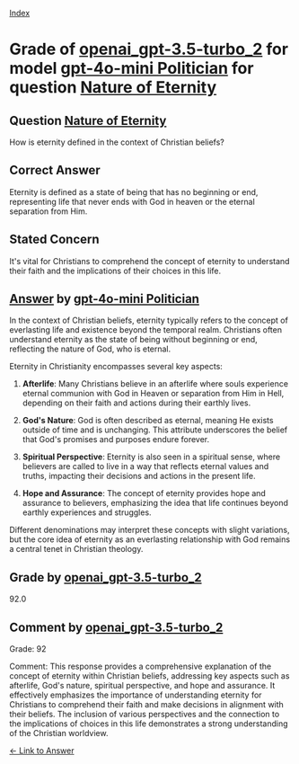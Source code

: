 
[Index](../../../../index.md)
# Grade of [openai_gpt-3.5-turbo_2](../../../grading_models/openai_gpt-3.5-turbo_2.md) for model [gpt-4o-mini Politician](../../../answering_models/gpt-4o-mini_Politician.md) for question [Nature of Eternity](../../../questions/Nature_of_Eternity.md)

## Question [Nature of Eternity](../../../questions/Nature_of_Eternity.md)
How is eternity defined in the context of Christian beliefs?

## Correct Answer
Eternity is defined as a state of being that has no beginning or end, representing life that never ends with God in heaven or the eternal separation from Him.

## Stated Concern
It's vital for Christians to comprehend the concept of eternity to understand their faith and the implications of their choices in this life.

## [Answer](../Nature_of_Eternity.md) by [gpt-4o-mini Politician](../../../answering_models/gpt-4o-mini_Politician.md)
In the context of Christian beliefs, eternity typically refers to the concept of everlasting life and existence beyond the temporal realm. Christians often understand eternity as the state of being without beginning or end, reflecting the nature of God, who is eternal. 

Eternity in Christianity encompasses several key aspects:

1. **Afterlife**: Many Christians believe in an afterlife where souls experience eternal communion with God in Heaven or separation from Him in Hell, depending on their faith and actions during their earthly lives.

2. **God's Nature**: God is often described as eternal, meaning He exists outside of time and is unchanging. This attribute underscores the belief that God's promises and purposes endure forever.

3. **Spiritual Perspective**: Eternity is also seen in a spiritual sense, where believers are called to live in a way that reflects eternal values and truths, impacting their decisions and actions in the present life.

4. **Hope and Assurance**: The concept of eternity provides hope and assurance to believers, emphasizing the idea that life continues beyond earthly experiences and struggles.

Different denominations may interpret these concepts with slight variations, but the core idea of eternity as an everlasting relationship with God remains a central tenet in Christian theology.

## Grade by [openai_gpt-3.5-turbo_2](../../../grading_models/openai_gpt-3.5-turbo_2.md)
92.0

## Comment by [openai_gpt-3.5-turbo_2](../../../grading_models/openai_gpt-3.5-turbo_2.md)
Grade: 92

Comment: This response provides a comprehensive explanation of the concept of eternity within Christian beliefs, addressing key aspects such as afterlife, God's nature, spiritual perspective, and hope and assurance. It effectively emphasizes the importance of understanding eternity for Christians to comprehend their faith and make decisions in alignment with their beliefs. The inclusion of various perspectives and the connection to the implications of choices in this life demonstrates a strong understanding of the Christian worldview.

[&lt;- Link to Answer](../Nature_of_Eternity.md)
